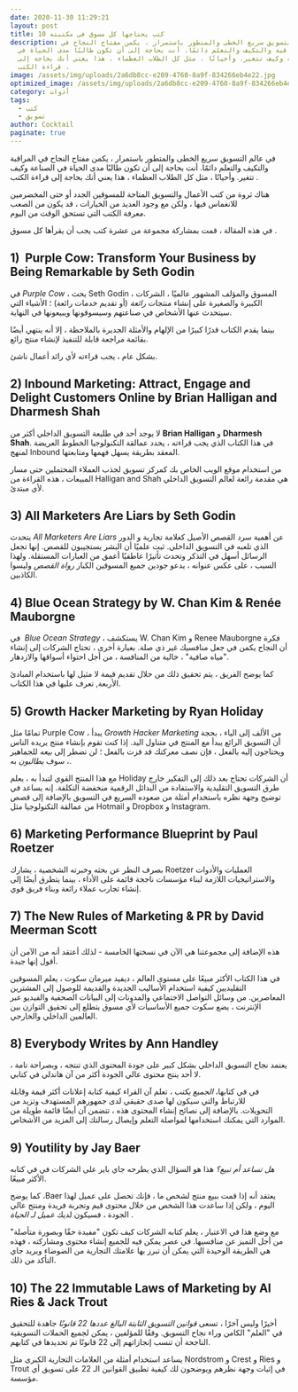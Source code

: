 ```yaml
---
date: 2020-11-30 11:29:21
layout: post
title: 10 كتب يحتاجها كل مسوق في مكتبته
description: في عالم التسويق سريع الخطى والمتطور باستمرار ، يكمن مفتاح النجاح في
  المراقبة والتكيف والتعلم دائمًا. أنت بحاجة إلى أن تكون طالبًا مدى الحياة في
  الصناعة وكيف تتغير. وأحيانًا ، مثل كل الطلاب العظماء ، هذا يعني أنك بحاجة إلى
  قراءة الكتب .
image: /assets/img/uploads/2a6db8cc-e209-4760-8a9f-834266eb4e22.jpg
optimized_image: /assets/img/uploads/2a6db8cc-e209-4760-8a9f-834266eb4e22.jpg
category: أدوات
tags:
  - كتب
  - تسويق
author: Cocktail
paginate: true
---
```

في عالم التسويق سريع الخطى والمتطور باستمرار ، يكمن مفتاح النجاح في المراقبة والتكيف والتعلم دائمًا. أنت بحاجة إلى أن تكون طالبًا مدى الحياة في الصناعة وكيف تتغير. وأحيانًا ، مثل كل الطلاب العظماء ، هذا يعني أنك بحاجة إلى قراءة الكتب .

هناك ثروة من كتب الأعمال والتسويق المتاحة للمسوقين الجدد أو حتى المخضرمين للانغماس فيها ، ولكن مع وجود العديد من الخيارات ، قد يكون من الصعب معرفة الكتب التي تستحق الوقت من اليوم.

في هذه المقالة ، قمت بمشاركة مجموعة من عشرة كتب يجب أن يقرأها كل مسوق .

## 1)  Purple Cow: Transform Your Business by Being Remarkable by Seth Godin

في *Purple Cow* ، يحث Seth Godin ، المسوق والمؤلف المشهور عالميًا ، الشركات الكبيرة والصغيرة على إنشاء منتجات *رائعة* (أو تقديم خدمات رائعة) ؛ الأشياء التي سيتحدث عنها الأشخاص في صناعتهم وسيسوقونها ويبيعونها في النهاية.

بينما يقدم الكتاب قدرًا كبيرًا من الإلهام والأمثلة الجديرة بالملاحظة ، إلا أنه ينتهي أيضًا بقائمة مراجعة قابلة للتنفيذ لإنشاء منتج رائع.

بشكل عام ، يجب قراءته لأي رائد أعمال ناشئ.

## 2) Inbound Marketing: Attract, Engage and Delight Customers Online **by Brian Halligan and Dharmesh Shah**

لا يوجد أحد في طليعة التسويق الداخلي أكثر من **Brian Halligan** و **Dharmesh Shah**. في هذا الكتاب الذي يجب قراءته ، يحدد عمالقة التكنولوجيا الخطوط العريضة لمنهج Inbound المعقد بطريقة يسهل فهمها ومتابعتها.

من استخدام موقع الويب الخاص بك كمركز تسويق لجذب العملاء المحتملين حتى مسار المبيعات ، هذه القراءة من Halligan and Shah هي مقدمة رائعة لعالم التسويق الداخلي لأي مبتدئ.

## 3) All Marketers Are Liars by Seth Godin

يتحدث *All Marketers Are Liars* عن أهمية سرد القصص الأصيل كعلامة تجارية و الدور الذي تلعبه في التسويق الداخلي. ثبت علميًا أن البشر يستجيبون للقصص. إنها تجعل الرسائل أسهل في التذكر وتحدث تأثيرًا عاطفيًا أعمق من العبارات المستقلة. ولهذا السبب ، على عكس عنوانه ، يدعو جودين جميع المسوقين الكبار *رواة القصص* وليسوا الكاذبين.

## 4) Blue Ocean Strategy by W. Chan Kim & Renée Mauborgne

في  *Blue Ocean Strategy* ، يستكشف W. Chan Kim و Renee Mauborgne فكرة أن النجاح يكمن في جعل منافسيك غير ذي صلة. بعبارة أخرى ، تحتاج الشركات إلى إنشاء "مياه صافية" ، خالية من المنافسة ، من أجل احتواء أسواقها والازدهار.

كما يوضح الفريق ، يتم تحقيق ذلك من خلال تقديم قيمة لا مثيل لها باستخدام المبادئ الأربعة, تعرف عليها في هذا الكتاب.

## 5) Growth Hacker Marketing by Ryan Holiday

تمامًا مثل Purple Cow ، يبدأ *Growth Hacker Marketing* من الألف إلى الياء ، بحجة أن التسويق الرائع يبدأ مع المنتج في متناول اليد. إذا كنت تقوم بإنشاء منتج يريده الناس ويحتاجون إليه بالفعل ، فإن نصف معركتك قد فزت بالفعل ؛ لن تضطر إلى *بيعه* للجماهير ، سوف *يطالبون* به.

مع هذا المنتج القوي لتبدأ به ، يعلم Holiday أن الشركات تحتاج بعد ذلك إلى التفكير خارج طرق التسويق التقليدية والاستفادة من البدائل الرقمية منخفضة التكلفة. إنه يساعد في توضيح وجهة نظره باستخدام أمثلة من صعوده السريع في التسويق بالإضافة إلى قصص من عمالقة التكنولوجيا مثل Hotmail و Dropbox و Instagram.

## 6) Marketing Performance Blueprint by Paul Roetzer

بصرف النظر عن بحثه وخبرته الشخصية ، يشارك Roetzer العمليات والأدوات والاستراتيجيات اللازمة لبناء مؤسسات ناجحة قائمة على الأداء ، بينما يتطرق أيضًا إلى إنشاء تجارب عملاء رائعة وبناء فريق قوي.

## 7) The New Rules of Marketing & PR by David Meerman Scott

هذه الإضافة إلى مجموعتنا هي الآن في نسختها الخامسة - لذلك أعتقد أنه من الآمن أن أقول إنها جيدة.

في هذا الكتاب الأكثر مبيعًا على مستوى العالم ، ديفيد ميرمان سكوت ، يعلم المسوقين التقليديين كيفية استخدام الأساليب الجديدة والقديمة للوصول إلى المشترين المعاصرين. من وسائل التواصل الاجتماعي والمدونات إلى البيانات الصحفية والفيديو عبر الإنترنت ، يضع سكوت جميع الأساسيات لأي مسوق يتطلع إلى تحقيق التوازن بين العالمين الداخلي والخارجي.

## 8) Everybody Writes by Ann Handley

يعتمد نجاح التسويق الداخلي بشكل كبير على جودة المحتوى الذي تنتجه ، وبصراحة تامة ، لا أحد ينتج محتوى عالي الجودة أكثر من آن هاندلي في كتابي.

في في كتابها، *الجميع يكتب ،* تعلم آن القراء كيفية كتابة إعلانات أكثر قيمة وقابلة للارتباط والتي سيكون لها صدى حقيقي لدى جمهورهم المستهدف وتزيد من التحويلات. بالإضافة إلى نصائح إنشاء المحتوى هذه ، تتضمن آن أيضًا قائمة طويلة من الموارد التي يمكنك استخدامها لمواصلة التعلم وإيصال رسالتك إلى المزيد من الأشخاص.

## 9) Youtility by Jay Baer

*هل تساعد أم تبيع؟* هذا هو السؤال الذي يطرحه جاي باير على الشركات في في كتابه الأكثر مبيعًا.

كما يوضح ،Baer  يعتقد أنه إذا قمت ببيع منتج لشخص ما ، فإنك تحصل على عميل لهذا اليوم ، ولكن إذا ساعدت هذا الشخص من خلال محتوى قيم وتجربة فريدة ومنتج عالي الجودة ، فسيكون لديك *عميل لـ الحياة* .

مع وضع هذا في الاعتبار ، يعلم كتابه الشركات كيف تكون "مفيدة حقًا وبصورة متأصلة" من أجل التميز عن منافسيها. في عصر يمكن فيه للجميع إنشاء محتوى ومشاركته ، فهذه هي الطريقة الوحيدة التي يمكن أن تبرز بها علامتك التجارية من الضوضاء ويريد جاي التأكد من ذلك.

## 10) The 22 Immutable Laws of Marketing by Al Ries & Jack Trout

أخيرًا وليس آخرًا ، تسعى *قوانين التسويق الثابتة البالغ عددها 22 قانونًا* جاهدة للتحقيق في "العلم" الكامن وراء نجاح التسويق. وفقًا للمؤلفين ، يمكن لجميع الحملات التسويقية الناجحة أن تنسب إنجازاتهم إلى 22 قانونًا تم تحديدها في كتابهم.

يساعد استخدام أمثلة من العلامات التجارية الكبرى مثل Nordstrom و Crest و Ries و Trout في إثبات وجهة نظرهم ويوضحون لك كيفية تطبيق القوانين الـ 22 على تسويق أي مؤسسة.
